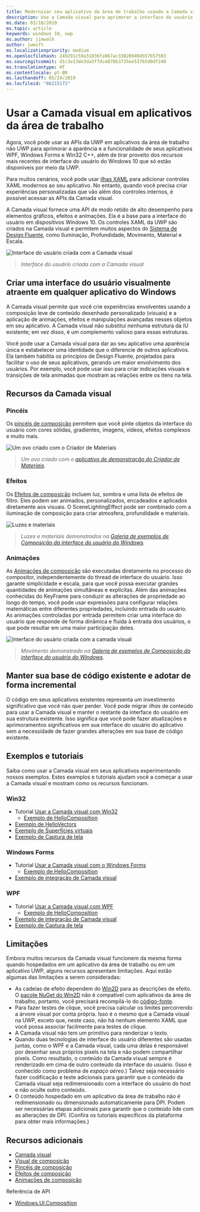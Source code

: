 ```yaml
---
title: Modernizar seu aplicativo da área de trabalho usando a Camada visual
description: Use a Camada visual para aprimorar a interface do usuário de seu aplicativo da área de trabalho Win32 ou .NET.
ms.date: 03/18/2019
ms.topic: article
keywords: windows 10, uwp
ms.author: jimwalk
author: jwmsft
ms.localizationpriority: medium
ms.openlocfilehash: 249291c59a31036fa967ac338209404557b57503
ms.sourcegitcommit: d1c3e13de3da3f7dce878b3735ee53765d0df240
ms.translationtype: HT
ms.contentlocale: pt-BR
ms.lasthandoff: 05/24/2019
ms.locfileid: "66215172"
---
```

# <a name="using-the-visual-layer-in-desktop-apps"></a>Usar a Camada visual em aplicativos da área de trabalho

Agora, você pode usar as APIs da UWP em aplicativos da área de trabalho não UWP para aprimorar a aparência e a funcionalidade de seus aplicativos WPF, Windows Forms e Win32 C++, além de tirar proveito dos recursos mais recentes de interface do usuário do Windows 10 que só estão disponíveis por meio da UWP.

Para muitos cenários, você pode usar [ilhas XAML](xaml-islands.md) para adicionar controles XAML modernos ao seu aplicativo. No entanto, quando você precisa criar experiências personalizadas que vão além dos controles internos, é possível acessar as APIs da Camada visual.

A Camada visual fornece uma API de modo retido de alto desempenho para elementos gráficos, efeitos e animações. Ela é a base para a interface do usuário em dispositivos Windows 10. Os controles XAML da UWP são criados na Camada visual e permitem muitos aspectos do [Sistema de Design Fluente](/windows/uwp/design/fluent-design-system/index), como Iluminação, Profundidade, Movimento, Material e Escala.

![Interface do usuário criada com a Camada visual](images/visual-layer-interop/pull-to-animate.gif)

> _Interface do usuário criada com a Camada visual_

## <a name="create-a-visually-engaging-user-interface-in-any-windows-app"></a>Criar uma interface do usuário visualmente atraente em qualquer aplicativo do Windows

A Camada visual permite que você crie experiências envolventes usando a composição leve de conteúdo desenhado personalizado (visuais) e a aplicação de animações, efeitos e manipulações avançadas nesses objetos em seu aplicativo. A Camada visual não substitui nenhuma estrutura da IU existente; em vez disso, é um complemento valioso para essas estruturas.

Você pode usar a Camada visual para dar ao seu aplicativo uma aparência única e estabelecer uma identidade que o diferencie de outros aplicativos. Ela também habilita os princípios de Design Fluente, projetados para facilitar o uso de seus aplicativos, gerando um maior envolvimento dos usuários. Por exemplo, você pode usar isso para criar indicações visuais e transições de tela animadas que mostram as relações entre os itens na tela.

## <a name="visual-layer-features"></a>Recursos da Camada visual

### <a name="brushes"></a>Pincéis

Os [pincéis de composição](/windows/uwp/composition/composition-brushes) permitem que você pinte objetos da interface do usuário com cores sólidas, gradientes, imagens, vídeos, efeitos complexos e muito mais.

![Um ovo criado com o Criador de Materiais](images/visual-layer-interop/egg.gif)

> _Um ovo criado com o [aplicativo de demonstração do Criador de Materiais](https://github.com/Microsoft/WindowsCompositionSamples/tree/master/Demos/MaterialCreator)._

### <a name="effects"></a>Efeitos

Os [Efeitos de composição](/windows/uwp/composition/composition-effects) incluem luz, sombra e uma lista de efeitos de filtro. Eles podem ser animados, personalizados, encadeados e aplicados diretamente aos visuais. O SceneLightingEffect pode ser combinado com a iluminação de composição para criar atmosfera, profundidade e materiais.

![Luzes e materiais](images/visual-layer-interop/light-interop.gif)

> _Luzes e materiais demonstrados na [Galeria de exemplos de Composição da interface do usuário do Windows](https://github.com/Microsoft/WindowsCompositionSamples/tree/master/SampleGallery)._

### <a name="animations"></a>Animações

As [Animações de composição](/windows/uwp/composition/composition-animation) são executadas diretamente no processo do compositor, independentemente do thread de interface do usuário. Isso garante simplicidade e escala, para que você possa executar grandes quantidades de animações simultâneas e explícitas. Além das animações conhecidas do KeyFrame para conduzir as alterações de propriedade ao longo do tempo, você pode usar expressões para configurar relações matemáticas entre diferentes propriedades, incluindo entrada do usuário. As animações controladas por entrada permitem criar uma interface do usuário que responde de forma dinâmica e fluida à entrada dos usuários, o que pode resultar em uma maior participação deles.

![Interface do usuário criada com a camada visual](images/visual-layer-interop/swipe-scroller.gif)

> _Movimento demonstrado na [Galeria de exemplos de Composição da interface do usuário do Windows](https://github.com/Microsoft/WindowsCompositionSamples/tree/master/SampleGallery)._

## <a name="keep-your-existing-codebase-and-adopt-incrementally"></a>Manter sua base de código existente e adotar de forma incremental

O código em seus aplicativos existentes representa um investimento significativo que você não quer perder. Você pode migrar _ilhas_ de conteúdo para usar a Camada visual e manter o restante da interface do usuário em sua estrutura existente. Isso significa que você pode fazer atualizações e aprimoramentos significativos em sua interface do usuário do aplicativo sem a necessidade de fazer grandes alterações em sua base de código existente.

## <a name="samples-and-tutorials"></a>Exemplos e tutoriais

Saiba como usar a Camada visual em seus aplicativos experimentando nossos exemplos. Estes exemplos e tutoriais ajudam você a começar a usar a Camada visual e mostram como os recursos funcionam.

### <a name="win32"></a>Win32

- Tutorial [Usar a Camada visual com Win32](using-the-visual-layer-with-win32.md)
  - [Exemplo de HelloComposition](https://github.com/Microsoft/Windows.UI.Composition-Win32-Samples/tree/master/cpp/HelloComposition)
- [Exemplo de HelloVectors](https://github.com/Microsoft/Windows.UI.Composition-Win32-Samples/tree/master/cpp/HelloVectors)
- [Exemplo de Superfícies virtuais](https://github.com/Microsoft/Windows.UI.Composition-Win32-Samples/tree/master/cpp/VirtualSurfaces)
- [Exemplo de Captura de tela](https://github.com/Microsoft/Windows.UI.Composition-Win32-Samples/tree/master/cpp/ScreenCaptureforHWND)

### <a name="windows-forms"></a>Windows Forms

- Tutorial [Usar a Camada visual com o Windows Forms](using-the-visual-layer-with-windows-forms.md)
  - [Exemplo de HelloComposition](https://github.com/Microsoft/Windows.UI.Composition-Win32-Samples/tree/master/dotnet/WinForms/HelloComposition)
- [Exemplo de integração de Camada visual](https://github.com/Microsoft/Windows.UI.Composition-Win32-Samples/tree/master/dotnet/WinForms/VisualLayerIntegration)

### <a name="wpf"></a>WPF

- Tutorial [Usar a Camada visual com WPF](using-the-visual-layer-with-wpf.md)
  - [Exemplo de HelloComposition](https://github.com/Microsoft/Windows.UI.Composition-Win32-Samples/tree/master/dotnet/WPF/HelloComposition)
- [Exemplo de integração de Camada visual](https://github.com/Microsoft/Windows.UI.Composition-Win32-Samples/tree/master/dotnet/WPF/VisualLayerIntegration)
- [Exemplo de Captura de tela](https://github.com/Microsoft/Windows.UI.Composition-Win32-Samples/tree/master/dotnet/WPF/ScreenCapture)

## <a name="limitations"></a>Limitações

Embora muitos recursos da Camada visual funcionem da mesma forma quando hospedados em um aplicativo da área de trabalho ou em um aplicativo UWP, alguns recursos apresentam limitações. Aqui estão algumas das limitações a serem consideradas:

- As cadeias de efeito dependem do [Win2D](http://microsoft.github.io/Win2D/html/Introduction.htm) para as descrições de efeito. O [pacote NuGet do Win2D](https://www.nuget.org/packages/Win2D.uwp) não é compatível com aplicativos da área de trabalho, portanto, você precisará recompilá-lo do [código-fonte](https://github.com/Microsoft/Win2D).
- Para fazer testes de clique, você precisa calcular os limites percorrendo a árvore visual por conta própria. Isso é o mesmo que a Camada visual na UWP, exceto que, neste caso, não há nenhum elemento XAML que você possa associar facilmente para testes de clique.
- A Camada visual não tem um primitivo para renderizar o texto.
- Quando duas tecnologias de interface do usuário diferentes são usadas juntas, como o WPF e a Camada visual, cada uma delas é responsável por desenhar seus próprios pixels na tela e não podem compartilhar pixels. Como resultado, o conteúdo da Camada visual sempre é renderizado em cima de outro conteúdo da interface do usuário. (Isso é conhecido como problema de _espaço aéreo_.) Talvez seja necessário fazer codificação e teste adicionais para garantir que o conteúdo da Camada visual seja redimensionado com a interface do usuário do host e não oculte outro conteúdo.
- O conteúdo hospedado em um aplicativo da área de trabalho não é redimensionado ou dimensionado automaticamente para DPI. Podem ser necessárias etapas adicionais para garantir que o conteúdo lide com as alterações de DPI. (Confira os tutoriais específicos da plataforma para obter mais informações.)

## <a name="additional-resources"></a>Recursos adicionais

- [Camada visual](/windows/uwp/composition/visual-layer)
- [Visual de composição](/windows/uwp/composition/composition-visual-tree)
- [Pincéis de composição](/windows/uwp/composition/composition-brushes)
- [Efeitos de composição](/windows/uwp/composition/composition-effects)
- [Animações de composição](/windows/uwp/composition/composition-animation)

Referência de API

- [Windows.UI.Composition](/uwp/api/Windows.UI.Composition)
